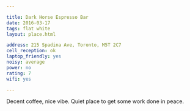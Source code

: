 ```yaml
---

title: Dark Horse Espresso Bar
date: 2016-03-17
tags: flat white
layout: place.html

address: 215 Spadina Ave, Toronto, M5T 2C7
cell_reception: ok
laptop_friendly: yes
noisy: average
power: no
rating: 7
wifi: yes

---
```


Decent coffee, nice vibe. Quiet place to get some work done in peace.
